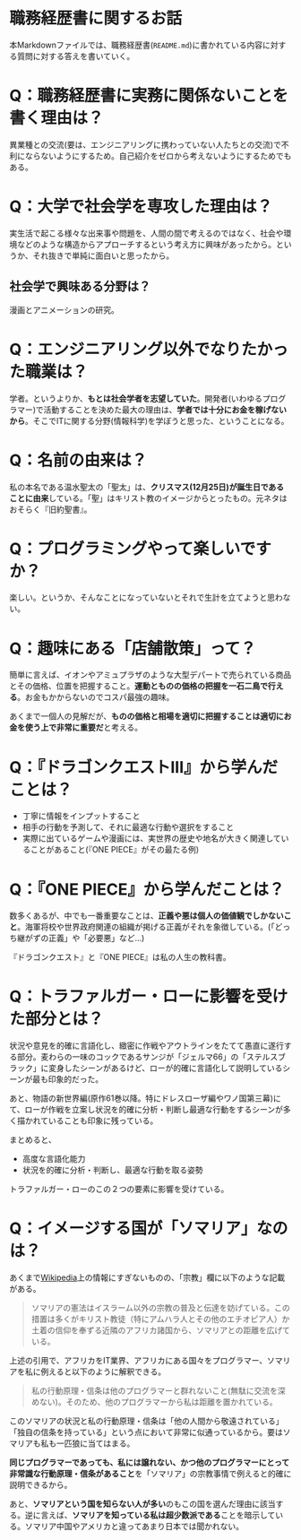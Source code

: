 # 職務経歴書に関するお話

本Markdownファイルでは、職務経歴書(`README.md`)に書かれている内容に対する質問に対する答えを書いていく。

# Q：職務経歴書に実務に関係ないことを書く理由は？

異業種との交流(要は、エンジニアリングに携わっていない人たちとの交流)で不利にならないようにするため。自己紹介をゼロから考えないようにするためでもある。

# Q：大学で社会学を専攻した理由は？

実生活で起こる様々な出来事や問題を、人間の間で考えるのではなく、社会や環境などのような構造からアプローチするという考え方に興味があったから。というか、それ抜きで単純に面白いと思ったから。

## 社会学で興味ある分野は？

漫画とアニメーションの研究。

# Q：エンジニアリング以外でなりたかった職業は？

学者。というよりか、**もとは社会学者を志望していた**。開発者(いわゆるプログラマー)で活動することを決めた最大の理由は、**学者では十分にお金を稼げないから**。そこでITに関する分野(情報科学)を学ぼうと思った、ということになる。

# Q：名前の由来は？

私の本名である温水聖太の「聖太」は、**クリスマス(12月25日)が誕生日であることに由来**している。「聖」はキリスト教のイメージからとったもの。元ネタはおそらく『旧約聖書』。

# Q：プログラミングやって楽しいですか？

楽しい。というか、そんなことになっていないとそれで生計を立てようと思わない。

# Q：趣味にある「店舗散策」って？

簡単に言えば、イオンやアミュプラザのような大型デパートで売られている商品とその価格、位置を把握すること。**運動とものの価格の把握を一石二鳥で行える**。お金もかからないのでコスパ最強の趣味。

あくまで一個人の見解だが、**ものの価格と相場を適切に把握することは適切にお金を使う上で非常に重要だ**と考える。

# Q：『ドラゴンクエストIII』から学んだことは？

* 丁寧に情報をインプットすること
* 相手の行動を予測して、それに最適な行動や選択をすること
* 実際に出ているゲームや漫画には、実世界の歴史や地名が大きく関連していることがあること(『ONE PIECE』がその最たる例)

# Q：『ONE PIECE』から学んだことは？

数多くあるが、中でも一番重要なことは、**正義や悪は個人の価値観でしかないこと**。海軍将校や世界政府関連の組織が掲げる正義がそれを象徴している。(「どっち継がずの正義」や「必要悪」など...)

『ドラゴンクエスト』と『ONE PIECE』は私の人生の教科書。

# Q：トラファルガー・ローに影響を受けた部分とは？

状況や意見を的確に言語化し、緻密に作戦やアウトラインをたてて愚直に遂行する部分。麦わらの一味のコックであるサンジが「ジェルマ66」の「ステルスブラック」に変身したシーンがあるけど、ローが的確に言語化して説明しているシーンが最も印象的だった。

あと、物語の新世界編(原作61巻以降。特にドレスローザ編やワノ国第三幕)にて、ローが作戦を立案し状況を的確に分析・判断し最適な行動をするシーンが多く描かれていることも印象に残っている。

まとめると、

* 高度な言語化能力
* 状況を的確に分析・判断し、最適な行動を取る姿勢

トラファルガー・ローのこの２つの要素に影響を受けている。

# Q：イメージする国が「ソマリア」なのは？

あくまで[Wikipedia](https://ja.wikipedia.org/wiki/%E3%82%BD%E3%83%9E%E3%83%AA%E3%82%A2)上の情報にすぎないものの、「宗教」欄に以下のような記載がある。

> ソマリアの憲法はイスラーム以外の宗教の普及と伝達を妨げている。この措置は多くがキリスト教徒（特にアムハラ人とその他のエチオピア人）か土着の信仰を奉ずる近隣のアフリカ諸国から、ソマリアとの距離を広げている。

上述の引用で、アフリカをIT業界、アフリカにある国々をプログラマー、ソマリアを私に例えると以下のように解釈できる。

> 私の行動原理・信条は他のプログラマーと群れないこと(無駄に交流を深めない)。そのため、他のプログラマーから私は距離を置かれている。

このソマリアの状況と私の行動原理・信条は「他の人間から敬遠されている」「独自の信条を持っている」という点において非常に似通っているから。要はソマリアも私も一匹狼に当てはまる。

**同じプログラマーであっても、私には譲れない、かつ他のプログラマーにとって非常識な行動原理・信条があること**を「ソマリア」の宗教事情で例えると的確に説明できるから。

あと、**ソマリアという国を知らない人が多い**のもこの国を選んだ理由に該当する。逆に言えば、**ソマリアを知っている私は超少数派である**ことを暗示している。ソマリア中国やアメリカと違ってあまり日本では聞かれない。